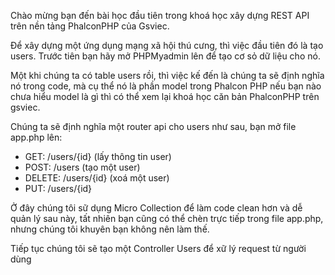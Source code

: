 Chào mừng bạn đến bài học đầu tiên trong khoá học xây dựng REST API trên nền tảng PhalconPHP của Gsviec.

Để xây dựng một ứng dụng mạng xã hội thú cưng, thì việc đầu tiên đó là tạo users. Trước tiên bạn hãy mở PHPMyadmin lên để tạo cơ sỏ dữ liệu cho nó.

Một khi chúng ta có table users rồi, thì việc kế đến là chúng ta sẽ định nghĩa nó trong code, mà cụ thể nó là phần model trong Phalcon PHP nếu bạn nào chưa hiểu model là gì thì có thể xem lại khoá học căn bản PhalconPHP trên gsviec.

Chúng ta sẽ định nghĩa một router api cho users như sau, bạn mở file app.php lên:

- GET: /users/{id} (lấy thông tin user)
- POST: /users (tạo một user)
- DELETE: /users/{id} (xoá một user)
- PUT: /users/{id} 

Ở đây chúng tôi sữ dụng Micro Collection để làm code clean hơn và dễ quản lý sau này, tất nhiên bạn cũng có thể chèn trực tiếp trong file app.php, nhưng chúng tôi khuyên bạn không nên làm thế.

Tiếp tục chúng tôi sẽ tạo một Controller Users để xữ lý request từ người dùng
